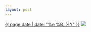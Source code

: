 ```yaml
---
layout: post
---
```


<p>
  <time><a href="/167">{{ page.date | date: "%e %B, %Y" }}</a></time>
  <a href="/167"><img src="{{ site.assets_url }}/167.jpg"/></a>
</p>
